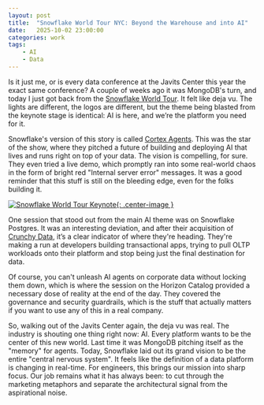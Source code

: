 ```yaml
---
layout: post
title:  "Snowflake World Tour NYC: Beyond the Warehouse and into AI"
date:   2025-10-02 23:00:00
categories: work
tags:
    - AI
    - Data
---
```


Is it just me, or is every data conference at the Javits Center this year the exact same conference? A couple of weeks ago it was MongoDB's turn, and today I just got back from the [Snowflake World Tour](https://www.snowflake.com/en/world-tour/nyc/). It felt like deja vu. The lights are different, the logos are different, but the theme being blasted from the keynote stage is identical: AI is here, and we’re the platform you need for it.

Snowflake's version of this story is called [Cortex Agents](https://www.snowflake.com/en/engineering-blog/cortex-agents-unified-data-intelligence/). This was the star of the show, where they pitched a future of building and deploying AI that lives and runs right on top of your data. The vision is compelling, for sure. They even tried a live demo, which promptly ran into some real-world chaos in the form of bright red "Internal server error" messages. It was a good reminder that this stuff is still on the bleeding edge, even for the folks building it.

[![Snowflake World Tour Keynote]({{site.url}}/assets/snowflake_world_tour_nyc.jpeg){: .center-image }]({{site.url}}/assets/snowflake_world_tour_nyc.jpeg)

One session that stood out from the main AI theme was on Snowflake Postgres. It was an interesting deviation, and after their acquisition of [Crunchy Data](https://www.snowflake.com/en/news/press-releases/snowflake-acquires-crunchy-data-to-bring-enterprise-ready-postgres-offering-to-the-ai-data-cloud/), it’s a clear indicator of where they're heading. They're making a run at developers building transactional apps, trying to pull OLTP workloads onto their platform and stop being just the final destination for data.

Of course, you can't unleash AI agents on corporate data without locking them down, which is where the session on the Horizon Catalog provided a necessary dose of reality at the end of the day. They covered the governance and security guardrails, which is the stuff that actually matters if you want to use any of this in a real company.

So, walking out of the Javits Center again, the deja vu was real. The industry is shouting one thing right now: AI. Every platform wants to be the center of this new world. Last time it was MongoDB pitching itself as the "memory" for agents. Today, Snowflake laid out its grand vision to be the entire "central nervous system". It feels like the definition of a data platform is changing in real-time. For engineers, this brings our mission into sharp focus. Our job remains what it has always been: to cut through the marketing metaphors and separate the architectural signal from the aspirational noise.